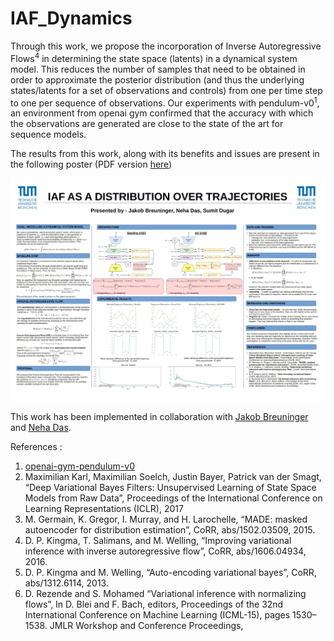 # IAF_Dynamics

Through this work, we propose the incorporation of Inverse Autoregressive Flows<sup>4</sup> in determining the state space (latents) in a dynamical system model. This reduces the number of samples that need to be obtained in order to approximate the posterior distribution (and thus the underlying states/latents for a set of observations and controls) from one per time step to one per sequence of observations. Our experiments with pendulum-v0<sup>1</sup>, an environment from openai gym confirmed that the accuracy with which the observations are generated are close to the state of the art for sequence models.

The results from this work, along with its benefits and issues are present in the following poster (PDF version [here](Documents/Inserted_IAF_poster.pdf))

![alt text](Documents/Poster.jpg)

This work has been implemented in collaboration with [Jakob Breuninger](https://github.com/JakobBreuninger) and [Neha Das](https://github.com/neha191091). 


References : 
1. [openai-gym-pendulum-v0](https://github.com/openai/gym/wiki/Pendulum-v0)
2. Maximilian Karl, Maximilian Soelch, Justin Bayer, Patrick van der Smagt, “Deep Variational Bayes Filters: Unsupervised Learning of State Space Models from Raw Data”, Proceedings of the International Conference on Learning Representations (ICLR), 2017
3. M. Germain, K. Gregor, I. Murray, and H. Larochelle, “MADE: masked autoencoder for distribution estimation”, CoRR, abs/1502.03509, 2015.
4. D. P. Kingma, T. Salimans, and M. Welling, “Improving variational inference with inverse autoregressive flow”, CoRR, abs/1606.04934, 2016.
5. D. P. Kingma and M. Welling, “Auto-encoding variational bayes”, CoRR, abs/1312.6114, 2013.
6. D. Rezende and S. Mohamed “Variational inference with normalizing flows”, In D. Blei and F. Bach, editors, Proceedings of the 32nd International Conference on Machine Learning (ICML-15), pages 1530–1538. JMLR Workshop and Conference Proceedings,
